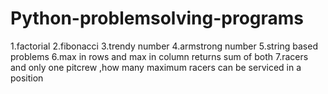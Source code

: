 # Python-problemsolving-programs

1.factorial
2.fibonacci
3.trendy number
4.armstrong number
5.string based problems
6.max in rows and max in column returns sum of both
7.racers and only one pitcrew ,how many maximum racers can be serviced in a position
